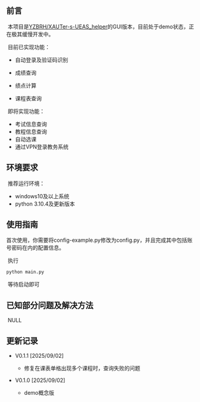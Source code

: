 ## 前言

​	本项目是[YZBRH/XAUTer-s-UEAS_helper](https://github.com/YZBRH/XAUTer-s-UEAS_helper)的GUI版本，目前处于demo状态，正在极其缓慢开发中。



​	目前已实现功能：

- 自动登录及验证码识别

- 成绩查询

- 绩点计算

- 课程表查询

  

​	即将实现功能：

- 考试信息查询
- 教程信息查询
- 自动选课
- 通过VPN登录教务系统



## 环境要求

​	推荐运行环境：

- windows10及以上系统
- python 3.10.4及更新版本



## 使用指南

​	首次使用，你需要将config-example.py修改为config.py，并且完成其中包括账号密码在内的配置信息。

​	执行

```bash
python main.py
```

​	等待启动即可

## 已知部分问题及解决方法

​	NULL

## 更新记录

- V0.1.1 [2025/09/02]    

  - 修复在课表单格出现多个课程时，查询失败的问题

  

- V0.1.0 [2025/09/02]	

  - demo概念版

  

